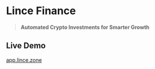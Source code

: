 # Lince Finance

> **Automated Crypto Investments for Smarter Growth**

## Live Demo

[app.lince.zone](https://app.lince.zone)
